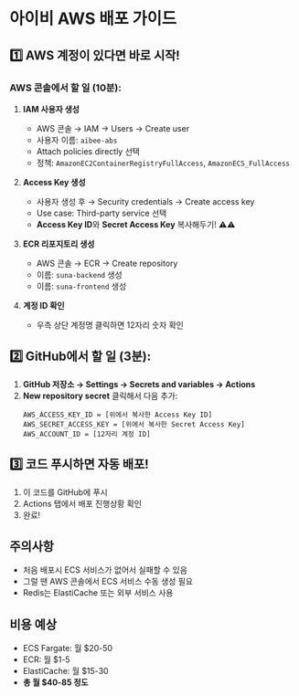 
# 아이비 AWS 배포 가이드

## 1️⃣ AWS 계정이 있다면 바로 시작!

### AWS 콘솔에서 할 일 (10분):

1. **IAM 사용자 생성**
   - AWS 콘솔 → IAM → Users → Create user
   - 사용자 이름: `aibee-abs`
   - Attach policies directly 선택
   - 정책: `AmazonEC2ContainerRegistryFullAccess`, `AmazonECS_FullAccess`

2. **Access Key 생성**
   - 사용자 생성 후 → Security credentials → Create access key
   - Use case: Third-party service 선택
   - **Access Key ID**와 **Secret Access Key** 복사해두기! ⚠️⚠️

3. **ECR 리포지토리 생성**
   - AWS 콘솔 → ECR → Create repository
   - 이름: `suna-backend` 생성
   - 이름: `suna-frontend` 생성

4. **계정 ID 확인**
   - 우측 상단 계정명 클릭하면 12자리 숫자 확인

## 2️⃣ GitHub에서 할 일 (3분):

1. **GitHub 저장소 → Settings → Secrets and variables → Actions**
2. **New repository secret** 클릭해서 다음 추가:
   ```
   AWS_ACCESS_KEY_ID = [위에서 복사한 Access Key ID]
   AWS_SECRET_ACCESS_KEY = [위에서 복사한 Secret Access Key]
   AWS_ACCOUNT_ID = [12자리 계정 ID]
   ```

## 3️⃣ 코드 푸시하면 자동 배포! 

1. 이 코드를 GitHub에 푸시
2. Actions 탭에서 배포 진행상황 확인
3. 완료!

## 주의사항 
- 처음 배포시 ECS 서비스가 없어서 실패할 수 있음
- 그럴 땐 AWS 콘솔에서 ECS 서비스 수동 생성 필요
- Redis는 ElastiCache 또는 외부 서비스 사용

## 비용 예상
- ECS Fargate: 월 $20-50
- ECR: 월 $1-5
- ElastiCache: 월 $15-30
- **총 월 $40-85 정도**
